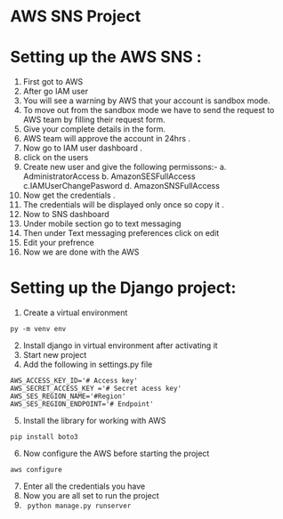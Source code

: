 # AWS SNS Project 

# Setting up the AWS SNS :

1. First got to AWS 
2. After go IAM user 
3. You will see a warning by AWS that your account is sandbox mode.
4. To move out from the sandbox mode we have to send the request to AWS team by filling their request form.
5. Give your complete details in the form.
6. AWS team will approve the account in 24hrs .
7. Now go to IAM user dashboard .
8. click on the users
9. Create new user and give the following permissons:-
a. AdministratorAccess
b. AmazonSESFullAccess
c.IAMUserChangePasword
d. AmazonSNSFullAccess
10. Now get the credentials .
11. The credentials will be displayed only once so copy it .
12. Now to SNS dashboard
13. Under mobile section go to text messaging
14. Then under Text messaging preferences click on edit
15. Edit your prefrence
16. Now we are done with the AWS

# Setting up the Django project:

1. Create a virtual environment 
```
py -m venv env
```
2. Install django in virtual environment after activating it 
3. Start new project
4. Add the following in settings.py file
```
AWS_ACCESS_KEY_ID='# Access key'
AWS_SECRET_ACCESS_KEY ='# Secret acess key'
AWS_SES_REGION_NAME='#Region'
AWS_SES_REGION_ENDPOINT='# Endpoint'
```

5. Install the library for working with AWS
```
pip install boto3

```

6. Now configure the AWS before starting the project
```
aws configure

```
7. Enter all the credentials you have
8. Now you are all set to run the project 
9. ``` python manage.py runserver```